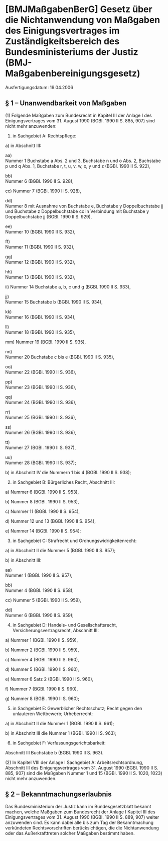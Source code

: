 # [BMJMaßgabenBerG] Gesetz über die Nichtanwendung von Maßgaben des Einigungsvertrages im Zuständigkeitsbereich des Bundesministeriums der Justiz  (BMJ-Maßgabenbereinigungsgesetz)

Ausfertigungsdatum: 19.04.2006

 

## § 1 – Unanwendbarkeit von Maßgaben

(1) Folgende Maßgaben zum Bundesrecht in Kapitel III der Anlage I des Einigungsvertrages vom 31. August 1990 (BGBl. 1990 II S. 885, 907) sind nicht mehr anzuwenden:

1. in Sachgebiet A: Rechtspflege:

a) in Abschnitt III:

  
aa)  
Nummer 1 Buchstabe a Abs. 2 und 3, Buchstabe n und o Abs. 2, Buchstabe p und q Abs. 1, Buchstabe r, t, u, v, w, x, y und z (BGBl. 1990 II S. 922),

bb)  
Nummer 6 (BGBl. 1990 II S. 928),

cc) Nummer 7 (BGBl. 1990 II S. 928),

dd)  
Nummer 8 mit Ausnahme von Buchstabe e, Buchstabe y Doppelbuchstabe jj und Buchstabe z Doppelbuchstabe cc in Verbindung mit Buchstabe y Doppelbuchstabe jj (BGBl. 1990 II S. 929),

ee)  
Nummer 10 (BGBl. 1990 II S. 932),

ff)  
Nummer 11 (BGBl. 1990 II S. 932),

gg)  
Nummer 12 (BGBl. 1990 II S. 932),

hh)  
Nummer 13 (BGBl. 1990 II S. 932),

ii) Nummer 14 Buchstabe a, b, c und g (BGBl. 1990 II S. 933),

jj)  
Nummer 15 Buchstabe b (BGBl. 1990 II S. 934),

kk)  
Nummer 16 (BGBl. 1990 II S. 934),

ll)  
Nummer 18 (BGBl. 1990 II S. 935),

mm) Nummer 19 (BGBl. 1990 II S. 935),

nn)  
Nummer 20 Buchstabe c bis e (BGBl. 1990 II S. 935),

oo)  
Nummer 22 (BGBl. 1990 II S. 936),

pp)  
Nummer 23 (BGBl. 1990 II S. 936),

qq)  
Nummer 24 (BGBl. 1990 II S. 936),

rr)  
Nummer 25 (BGBl. 1990 II S. 936),

ss)  
Nummer 26 (BGBl. 1990 II S. 936),

tt)  
Nummer 27 (BGBl. 1990 II S. 937),

uu)  
Nummer 28 (BGBl. 1990 II S. 937);

b) in Abschnitt IV die Nummern 1 bis 4 (BGBl. 1990 II S. 938);

2. in Sachgebiet B: Bürgerliches Recht, Abschnitt III:

a) Nummer 6 (BGBl. 1990 II S. 953),

b) Nummer 8 (BGBl. 1990 II S. 953),

c) Nummer 11 (BGBl. 1990 II S. 954),

d) Nummer 12 und 13 (BGBl. 1990 II S. 954),

e) Nummer 14 (BGBl. 1990 II S. 954);

3. in Sachgebiet C: Strafrecht und Ordnungswidrigkeitenrecht:

a) in Abschnitt II die Nummer 5 (BGBl. 1990 II S. 957);

b) in Abschnitt III:

  
aa)  
Nummer 1 (BGBl. 1990 II S. 957),

bb)  
Nummer 4 (BGBl. 1990 II S. 958),

cc) Nummer 5 (BGBl. 1990 II S. 959),

dd)  
Nummer 6 (BGBl. 1990 II S. 959);

4. in Sachgebiet D: Handels- und Gesellschaftsrecht, Versicherungsvertragsrecht, Abschnitt III:

a) Nummer 1 (BGBl. 1990 II S. 959),

b) Nummer 2 (BGBl. 1990 II S. 959),

c) Nummer 4 (BGBl. 1990 II S. 960),

d) Nummer 5 (BGBl. 1990 II S. 960),

e) Nummer 6 Satz 2 (BGBl. 1990 II S. 960),

f) Nummer 7 (BGBl. 1990 II S. 960),

g) Nummer 8 (BGBl. 1990 II S. 960);

5. in Sachgebiet E: Gewerblicher Rechtsschutz; Recht gegen den unlauteren Wettbewerb; Urheberrecht:

a) in Abschnitt II die Nummer 1 (BGBl. 1990 II S. 961);

b) in Abschnitt III die Nummer 1 (BGBl. 1990 II S. 963);

6. in Sachgebiet F: Verfassungsgerichtsbarkeit:

Abschnitt III Buchstabe b (BGBl. 1990 II S. 963).

(2) In Kapitel VIII der Anlage I Sachgebiet A: Arbeitsrechtsordnung, Abschnitt III des Einigungsvertrages vom 31. August 1990 (BGBl. 1990 II S. 885, 907) sind die Maßgaben Nummer 1 und 15 (BGBl. 1990 II S. 1020, 1023) nicht mehr anzuwenden.


## § 2 – Bekanntmachungserlaubnis

Das Bundesministerium der Justiz kann im Bundesgesetzblatt bekannt machen, welche Maßgaben zum Bundesrecht der Anlage I Kapitel III des Einigungsvertrages vom 31. August 1990 (BGBl. 1990 II S. 889, 907) weiter anzuwenden sind. Es kann dabei alle bis zum Tag der Bekanntmachung verkündeten Rechtsvorschriften berücksichtigen, die die Nichtanwendung oder das Außerkrafttreten solcher Maßgaben bestimmt haben.
